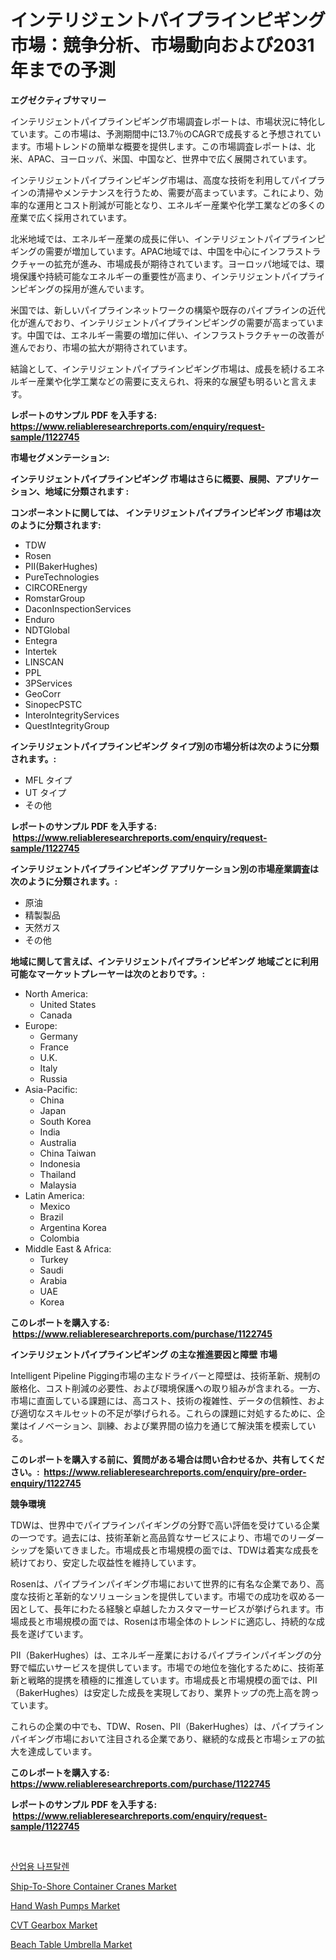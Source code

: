 <p><h1>インテリジェントパイプラインピギング市場：競争分析、市場動向および2031年までの予測</h1></p><p><strong>エグゼクティブサマリー</strong></p>
<p><p>インテリジェントパイプラインピギング市場調査レポートは、市場状況に特化しています。この市場は、予測期間中に13.7％のCAGRで成長すると予想されています。市場トレンドの簡単な概要を提供します。この市場調査レポートは、北米、APAC、ヨーロッパ、米国、中国など、世界中で広く展開されています。</p><p>インテリジェントパイプラインピギング市場は、高度な技術を利用してパイプラインの清掃やメンテナンスを行うため、需要が高まっています。これにより、効率的な運用とコスト削減が可能となり、エネルギー産業や化学工業などの多くの産業で広く採用されています。</p><p>北米地域では、エネルギー産業の成長に伴い、インテリジェントパイプラインピギングの需要が増加しています。APAC地域では、中国を中心にインフラストラクチャーの拡充が進み、市場成長が期待されています。ヨーロッパ地域では、環境保護や持続可能なエネルギーの重要性が高まり、インテリジェントパイプラインピギングの採用が進んでいます。</p><p>米国では、新しいパイプラインネットワークの構築や既存のパイプラインの近代化が進んでおり、インテリジェントパイプラインピギングの需要が高まっています。中国では、エネルギー需要の増加に伴い、インフラストラクチャーの改善が進んでおり、市場の拡大が期待されています。</p><p>結論として、インテリジェントパイプラインピギング市場は、成長を続けるエネルギー産業や化学工業などの需要に支えられ、将来的な展望も明るいと言えます。</p></p>
<p><strong>レポートのサンプル PDF を入手する: <a href="https://www.reliableresearchreports.com/enquiry/request-sample/1122745">https://www.reliableresearchreports.com/enquiry/request-sample/1122745</a></strong></p>
<p><strong>市場セグメンテーション:</strong></p>
<p><strong> インテリジェントパイプラインピギング 市場はさらに概要、展開、アプリケーション、地域に分類されます :</strong></p>
<p><strong>コンポーネントに関しては、 インテリジェントパイプラインピギング 市場は次のように分類されます: &nbsp;</strong></p>
<p><ul><li>TDW</li><li>Rosen</li><li>PII(BakerHughes)</li><li>PureTechnologies</li><li>CIRCOREnergy</li><li>RomstarGroup</li><li>DaconInspectionServices</li><li>Enduro</li><li>NDTGlobal</li><li>Entegra</li><li>Intertek</li><li>LINSCAN</li><li>PPL</li><li>3PServices</li><li>GeoCorr</li><li>SinopecPSTC</li><li>InteroIntegrityServices</li><li>QuestIntegrityGroup</li></ul></p>
<p><strong> インテリジェントパイプラインピギング タイプ別の市場分析は次のように分類されます。:</strong></p>
<p><ul><li>MFL タイプ</li><li>UT タイプ</li><li>その他</li></ul></p>
<p><strong>レポートのサンプル PDF を入手する: &nbsp;<a href="https://www.reliableresearchreports.com/enquiry/request-sample/1122745">https://www.reliableresearchreports.com/enquiry/request-sample/1122745</a></strong></p>
<p><strong> インテリジェントパイプラインピギング アプリケーション別の市場産業調査は次のように分類されます。:</strong></p>
<p><ul><li>原油</li><li>精製製品</li><li>天然ガス</li><li>その他</li></ul></p>
<p><strong>地域に関して言えば、インテリジェントパイプラインピギング 地域ごとに利用可能なマーケットプレーヤーは次のとおりです。:</strong></p>
<p><ul>
    <li>
        North America:
        <ul>
            <li>United States</li>
            <li>Canada</li>
        </ul>
    </li>
    <li>
        Europe:
        <ul>
            <li>Germany</li>
            <li>France</li>
            <li>U.K.</li>
            <li>Italy</li>
            <li>Russia</li>
        </ul>
    </li>
    <li>
        Asia-Pacific:
        <ul>
            <li>China</li>
            <li>Japan</li>
            <li>South Korea</li>
            <li>India</li>
            <li>Australia</li>
            <li>China Taiwan</li>
            <li>Indonesia</li>
            <li>Thailand</li>
            <li>Malaysia</li>
        </ul>
    </li>
    <li>
        Latin America:
        <ul>
            <li>Mexico</li>
            <li>Brazil</li>
            <li>Argentina Korea</li>
            <li>Colombia</li>
        </ul>
    </li>
    <li>
        Middle East & Africa:
        <ul>
            <li>Turkey</li>
            <li>Saudi</li>
            <li>Arabia</li>
            <li>UAE</li>
            <li>Korea</li>
        </ul>
    </li>
    </ul></p>
<p><strong>このレポートを購入する: &nbsp;<a href="https://www.reliableresearchreports.com/purchase/1122745">https://www.reliableresearchreports.com/purchase/1122745</a></strong></p>
<p><strong>インテリジェントパイプラインピギング の主な推進要因と障壁 市場</strong></p>
<p><p>Intelligent Pipeline Pigging市場の主なドライバーと障壁は、技術革新、規制の厳格化、コスト削減の必要性、および環境保護への取り組みが含まれる。一方、市場に直面している課題には、高コスト、技術の複雑性、データの信頼性、および適切なスキルセットの不足が挙げられる。これらの課題に対処するために、企業はイノベーション、訓練、および業界間の協力を通じて解決策を模索している。</p></p>
<p><strong>このレポートを購入する前に、質問がある場合は問い合わせるか、共有してください。:&nbsp; <a href="https://www.reliableresearchreports.com/enquiry/pre-order-enquiry/1122745">https://www.reliableresearchreports.com/enquiry/pre-order-enquiry/1122745</a></strong></p>
<p><strong>競争環境</strong></p>
<p><p>TDWは、世界中でパイプラインパイギングの分野で高い評価を受けている企業の一つです。過去には、技術革新と高品質なサービスにより、市場でのリーダーシップを築いてきました。市場成長と市場規模の面では、TDWは着実な成長を続けており、安定した収益性を維持しています。</p><p>Rosenは、パイプラインパイギング市場において世界的に有名な企業であり、高度な技術と革新的なソリューションを提供しています。市場での成功を収める一因として、長年にわたる経験と卓越したカスタマーサービスが挙げられます。市場成長と市場規模の面では、Rosenは市場全体のトレンドに適応し、持続的な成長を遂げています。</p><p>PII（BakerHughes）は、エネルギー産業におけるパイプラインパイギングの分野で幅広いサービスを提供しています。市場での地位を強化するために、技術革新と戦略的提携を積極的に推進しています。市場成長と市場規模の面では、PII（BakerHughes）は安定した成長を実現しており、業界トップの売上高を誇っています。</p><p>これらの企業の中でも、TDW、Rosen、PII（BakerHughes）は、パイプラインパイギング市場において注目される企業であり、継続的な成長と市場シェアの拡大を達成しています。</p></p>
<p><strong>このレポートを購入する: &nbsp; <a href="https://www.reliableresearchreports.com/purchase/1122745">https://www.reliableresearchreports.com/purchase/1122745</a></strong></p>
<p><strong>レポートのサンプル PDF を入手する: &nbsp;<a href="https://www.reliableresearchreports.com/enquiry/request-sample/1122745">https://www.reliableresearchreports.com/enquiry/request-sample/1122745</a></strong><strong></strong></p>
<p>&nbsp;</p>
<p><p><a href="https://github.com/vsr06p4p49/Market-Research-Report-List-1/blob/main/95171233672.md">산업용 나프탈렌</a></p><p><a href="https://issuu.com/reportprime-2/docs/ship-to-shore-container-cranes-market-size-2030.pp">Ship-To-Shore Container Cranes Market</a></p><p><a href="https://github.com/provorikovar/Market-Research-Report-List-3/blob/main/hand-wash-pumps-market.md">Hand Wash Pumps Market</a></p><p><a href="https://skillful-vermicelli-b89.notion.site/CVT-Gearbox-Market-Provides-a-Comprehensive-Analysis-Including-a-Macro-Overview-of-the-Market-as-wel-75214b8fd27a4fe4bfd7fbeb64b4c6a6">CVT Gearbox Market</a></p><p><a href="https://github.com/CliffMedina6/Market-Research-Report-List-4/blob/main/beach-table-umbrella-market.md">Beach Table Umbrella Market</a></p></p>